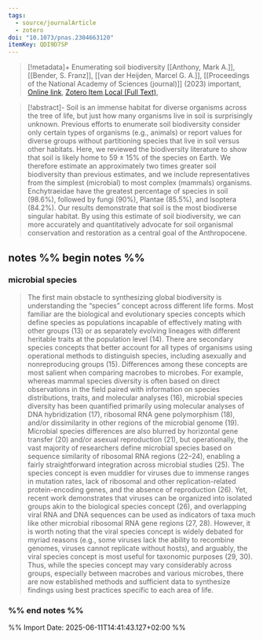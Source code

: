 ```yaml
---
tags:
  - source/journalArticle
  - zotero
doi: "10.1073/pnas.2304663120"
itemKey: QDI9D7SP
---
```

>[!metadata]+
> Enumerating soil biodiversity
> [[Anthony, Mark A.]], [[Bender, S. Franz]], [[van der Heijden, Marcel G. A.]], 
> [[Proceedings of the National Academy of Sciences (journal)]] (2023)
> important, 
> [Online link](https://www.pnas.org/doi/10.1073/pnas.2304663120), [Zotero Item](zotero://select/library/items/QDI9D7SP),[Local (Full Text)](file://C:/Users/aburg/Documents/references/zotero/storage/XHXDIVK2/Anthony2023_Enumeratingsoil.pdf), 


>[!abstract]-
>Soil is an immense habitat for diverse organisms across the tree of life, but just how many organisms live in soil is surprisingly unknown. Previous efforts to enumerate soil biodiversity consider only certain types of organisms (e.g., animals) or report values for diverse groups without partitioning species that live in soil versus other habitats. Here, we reviewed the biodiversity literature to show that soil is likely home to 59 ± 15% of the species on Earth. We therefore estimate an approximately two times greater soil biodiversity than previous estimates, and we include representatives from the simplest (microbial) to most complex (mammals) organisms. Enchytraeidae have the greatest percentage of species in soil (98.6%), followed by fungi (90%), Plantae (85.5%), and Isoptera (84.2%). Our results demonstrate that soil is the most biodiverse singular habitat. By using this estimate of soil biodiversity, we can more accurately and quantitatively advocate for soil organismal conservation and restoration as a central goal of the Anthropocene.

## notes %% begin notes %%
### microbial species 
> The first main obstacle to synthesizing global biodiversity is understanding the “species” concept across different life forms. Most familiar are the biological and evolutionary species concepts which define species as populations incapable of effectively mating with other groups (13) or as separately evolving lineages with different heritable traits at the population level (14). There are secondary species concepts that better account for all types of organisms using operational methods to distinguish species, including asexually and nonreproducing groups (15). Differences among these concepts are most salient when comparing macrobes to microbes. For example, whereas mammal species diversity is often based on direct observations in the field paired with information on species distributions, traits, and molecular analyses (16), microbial species diversity has been quantified primarily using molecular analyses of DNA hybridization (17), ribosomal RNA gene polymorphism (18), and/or dissimilarity in other regions of the microbial genome (19). Microbial species differences are also blurred by horizontal gene transfer (20) and/or asexual reproduction (21), but operationally, the vast majority of researchers define microbial species based on sequence similarity of ribosomal RNA regions (22–24), enabling a fairly straightforward integration across microbial studies (25). The species concept is even muddier for viruses due to immense ranges in mutation rates, lack of ribosomal and other replication-related protein-encoding genes, and the absence of reproduction (26). Yet, recent work demonstrates that viruses can be organized into isolated groups akin to the biological species concept (26), and overlapping viral RNA and DNA sequences can be used as indicators of taxa much like other microbial ribosomal RNA gene regions (27, 28). However, it is worth noting that the viral species concept is widely debated for myriad reasons (e.g., some viruses lack the ability to recombine genomes, viruses cannot replicate without hosts), and arguably, the viral species concept is most useful for taxonomic purposes (29, 30). Thus, while the species concept may vary considerably across groups, especially between macrobes and various microbes, there are now established methods and sufficient data to synthesize findings using best practices specific to each area of life.
### %% end notes %%

%% Import Date: 2025-06-11T14:41:43.127+02:00 %%
